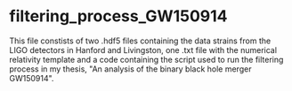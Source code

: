 # filtering_process_GW150914

This file constists of two .hdf5 files containing the data strains from the LIGO detectors in Hanford and Livingston, 
one .txt file with the numerical relativity template and a code containing the script used to run the filtering process in my thesis,
"An analysis of the binary black hole merger GW150914".
